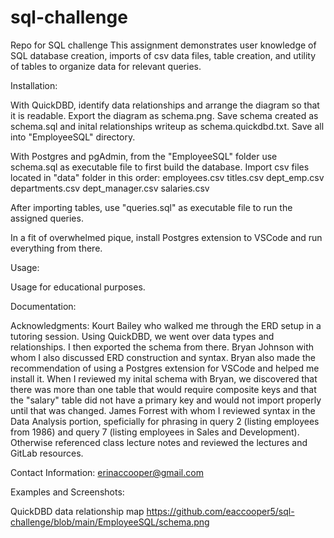 # sql-challenge
Repo for SQL challenge
This assignment demonstrates user knowledge of SQL database creation, imports of csv data files, table creation, and utility of tables to organize data for relevant queries.

Installation:

With QuickDBD, identify data relationships and arrange the diagram so that it is readable. Export the diagram as schema.png. Save schema created as schema.sql and inital relationships writeup as schema.quickdbd.txt. Save all into "EmployeeSQL" directory.

With Postgres and pgAdmin, from the "EmployeeSQL" folder use schema.sql as executable file to first build the database. Import csv files located in "data" folder in this order:
employees.csv
titles.csv
dept_emp.csv
departments.csv
dept_manager.csv
salaries.csv

After importing tables, use "queries.sql" as executable file to run the assigned queries.

In a fit of overwhelmed pique, install Postgres extension to VSCode and run everything from there.

Usage:

Usage for educational purposes.

Documentation:

Acknowledgments:
Kourt Bailey who walked me through the ERD setup in a tutoring session. Using QuickDBD, we went over data types and relationships. I then exported the schema from there.
Bryan Johnson with whom I also discussed ERD construction and syntax. Bryan also made the recommendation of using a Postgres extension for VSCode and helped me install it. When I reviewed my inital schema with Bryan, we discovered that there was more than one table that would require composite keys and that the "salary" table did not have a primary key and would not import properly until that was changed.
James Forrest with whom I reviewed syntax in the Data Analysis portion, speficially for phrasing in query 2 (listing employees from 1986) and query 7 (listing employees in Sales and Development).
Otherwise referenced class lecture notes and reviewed the lectures and GitLab resources.

Contact Information:
erinaccooper@gmail.com

Examples and Screenshots:

QuickDBD data relationship map
https://github.com/eaccooper5/sql-challenge/blob/main/EmployeeSQL/schema.png
